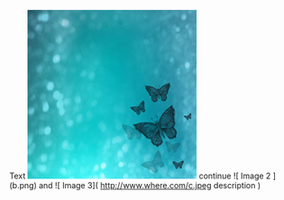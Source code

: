 Text ![Image 1](a.jpg) continue ![ Image 2 ] (b.png) and ![ Image 3]( http://www.where.com/c.jpeg description )
